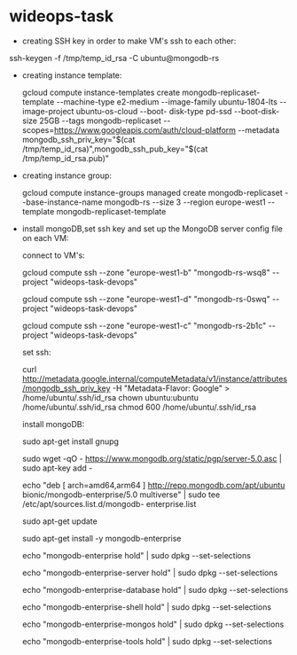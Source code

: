 # wideops-task 

* creating SSH key in order to make VM's ssh to each other:

 ssh-keygen -f /tmp/temp_id_rsa -C ubuntu@mongodb-rs

* creating instance template:

   gcloud compute instance-templates create mongodb-replicaset-template --machine-type e2-medium --image-family ubuntu-1804-lts --image-project ubuntu-os-cloud --boot-     disk-type pd-ssd --boot-disk-size 25GB --tags mongodb-replicaset --scopes=https://www.googleapis.com/auth/cloud-platform --metadata mongodb_ssh_priv_key="$(cat          /tmp/temp_id_rsa)",mongodb_ssh_pub_key="$(cat /tmp/temp_id_rsa.pub)"

* creating instance group:

  gcloud compute instance-groups managed create mongodb-replicaset --base-instance-name mongodb-rs --size 3 --region europe-west1 --template mongodb-replicaset-template

* install mongoDB,set ssh key and set up the MongoDB server config file on each VM:
   
   connect to VM's:

   gcloud compute ssh --zone "europe-west1-b" "mongodb-rs-wsq8"  --project "wideops-task-devops"
   
   gcloud compute ssh --zone "europe-west1-d" "mongodb-rs-0swq"  --project "wideops-task-devops"
   
   gcloud compute ssh --zone "europe-west1-c" "mongodb-rs-2b1c"  --project "wideops-task-devops"
   
  
  set ssh:
  
  curl http://metadata.google.internal/computeMetadata/v1/instance/attributes/mongodb_ssh_priv_key -H "Metadata-Flavor: Google" > /home/ubuntu/.ssh/id_rsa
  chown ubuntu:ubuntu /home/ubuntu/.ssh/id_rsa
  chmod 600 /home/ubuntu/.ssh/id_rsa
  
  install mongoDB: 
  
  sudo apt-get install gnupg
  
  sudo wget -qO - https://www.mongodb.org/static/pgp/server-5.0.asc | sudo apt-key add -
  
  echo "deb [ arch=amd64,arm64 ] http://repo.mongodb.com/apt/ubuntu bionic/mongodb-enterprise/5.0 multiverse" | sudo tee /etc/apt/sources.list.d/mongodb-   enterprise.list
  
  sudo apt-get update
  
  sudo apt-get install -y mongodb-enterprise
  
  echo "mongodb-enterprise hold" | sudo dpkg --set-selections
  
  echo "mongodb-enterprise-server hold" | sudo dpkg --set-selections
  
  echo "mongodb-enterprise-database hold" | sudo dpkg --set-selections
  
  echo "mongodb-enterprise-shell hold" | sudo dpkg --set-selections
  
  echo "mongodb-enterprise-mongos hold" | sudo dpkg --set-selections
  
  echo "mongodb-enterprise-tools hold" | sudo dpkg --set-selections
  
  
  
